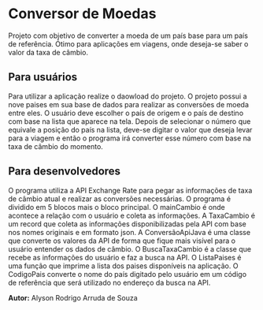 # Conversor de Moedas
Projeto com objetivo de converter a moeda de um país base para um país de referência. Ótimo para aplicações em viagens, onde deseja-se saber o valor da taxa de câmbio.

## Para usuários

Para utilizar a aplicação realize o daowload do projeto. O projeto possui a nove paises em sua base de dados para realizar as conversões de moeda entre eles.
O usuário deve escolher o país de origem e o país de destino com base na lista que aparece na tela. Depois de selecionar o número que equivale a posição do país na lista,
deve-se digitar o valor que deseja levar para a viagem e então o programa irá converter esse número com base na taxa de câmbio do momento.

## Para desenvolvedores

O programa utiliza a API Exchange Rate para pegar as informações de taxa de câmbio atual e realizar as conversões necessárias.
O programa é dividido em 5 blocos mais o bloco principal. 
O mainCambio é onde acontece a relação com o usuário e coleta as informações.
A TaxaCambio é um record que coleta as informações disponibilizadas pela API com base nos nomes originais e em formato json.
A ConversãoApiJava é uma classe que converte os valores da API de forma que fique mais visível para o usuário entender os dados de câmbio.
O BuscaTaxaCambio é a classe que recebe as informações do usuário e faz a busca na API.
O ListaPaises é uma função que imprime a lista dos paises disponíveis na aplicação.
O CodigoPais converte o nome do país digitado pelo usuário em um código de referência que será utilizado no endereço da busca na API.

**Autor:** Alyson Rodrigo Arruda de Souza
